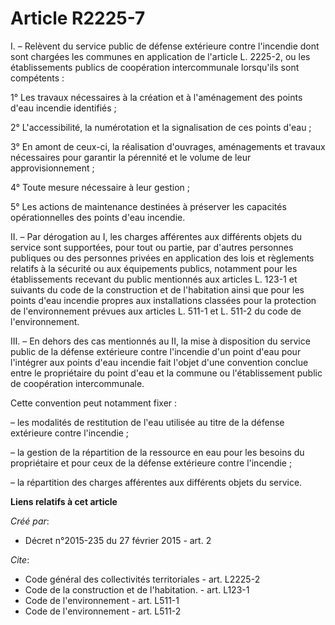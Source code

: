 # Article R2225-7

I. – Relèvent du service public de défense extérieure contre l'incendie dont sont chargées les communes en application de
l'article L. 2225-2, ou les établissements publics de coopération intercommunale lorsqu'ils sont compétents :

1° Les travaux nécessaires à la création et à l'aménagement des points d'eau incendie identifiés ;

2° L'accessibilité, la numérotation et la signalisation de ces points d'eau ;

3° En amont de ceux-ci, la réalisation d'ouvrages, aménagements et travaux nécessaires pour garantir la pérennité et le
volume de leur approvisionnement ;

4° Toute mesure nécessaire à leur gestion ;

5° Les actions de maintenance destinées à préserver les capacités opérationnelles des points d'eau incendie.

II. – Par dérogation au I, les charges afférentes aux différents objets du service sont supportées, pour tout ou partie, par
d'autres personnes publiques ou des personnes privées en application des lois et règlements relatifs à la sécurité ou aux
équipements publics, notamment pour les établissements recevant du public mentionnés aux articles L. 123-1 et suivants du
code de la construction et de l'habitation ainsi que pour les points d'eau incendie propres aux installations classées pour
la protection de l'environnement prévues aux articles L. 511-1 et L. 511-2 du code de l'environnement.

III. – En dehors des cas mentionnés au II, la mise à disposition du service public de la défense extérieure contre l'incendie
d'un point d'eau pour l'intégrer aux points d'eau incendie fait l'objet d'une convention conclue entre le propriétaire du
point d'eau et la commune ou l'établissement public de coopération intercommunale.

Cette convention peut notamment fixer :

– les modalités de restitution de l'eau utilisée au titre de la défense extérieure contre l'incendie ;

– la gestion de la répartition de la ressource en eau pour les besoins du propriétaire et pour ceux de la défense extérieure
contre l'incendie ;

– la répartition des charges afférentes aux différents objets du service.

**Liens relatifs à cet article**

_Créé par_:

  - Décret n°2015-235 du 27 février 2015 - art. 2

_Cite_:

  - Code général des collectivités territoriales - art. L2225-2
  - Code de la construction et de l'habitation. - art. L123-1
  - Code de l'environnement - art. L511-1
  - Code de l'environnement - art. L511-2
